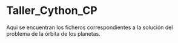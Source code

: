 # Taller_Cython_CP
Aqui se encuentran los ficheros correspondientes a la solución del problema de la órbita de los planetas.
